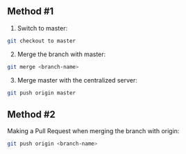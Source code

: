 ## Method #1
1. Switch to master:
```sh
git checkout to master
```
2. Merge the branch with master:
```sh
git merge <branch-name>
```
3. Merge master with the centralized server:
```sh
git push origin master
```
## Method #2
Making a Pull Request when merging the branch with origin:
```sh
git push origin <branch-name>
```
